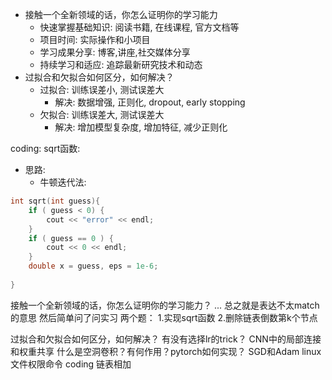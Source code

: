 - 接触一个全新领域的话，你怎么证明你的学习能力
  - 快速掌握基础知识: 阅读书籍, 在线课程, 官方文档等
  - 项目时间: 实际操作和小项目
  - 学习成果分享: 博客,讲座,社交媒体分享
  - 持续学习和适应: 追踪最新研究技术和动态
- 过拟合和欠拟合如何区分，如何解决？
  - 过拟合: 训练误差小, 测试误差大
    - 解决: 数据增强, 正则化, dropout, early stopping
  - 欠拟合: 训练误差大, 测试误差大
    - 解决: 增加模型复杂度, 增加特征, 减少正则化


coding:
sqrt函数:
- 思路: 
  - 牛顿迭代法: 
```cpp
int sqrt(int guess){
    if ( guess < 0) {
        cout << "error" << endl;
    } 
    if ( guess == 0 ) {
        cout << 0 << endl;
    }
    double x = guess, eps = 1e-6;
    
}
```

接触一个全新领域的话，你怎么证明你的学习能力？
...
总之就是表达不太match的意思
然后简单问了问实习
两个题：
1.实现sqrt函数
2.删除链表倒数第k个节点

过拟合和欠拟合如何区分，如何解决？
有没有选择lr的trick？
CNN中的局部连接和权重共享
什么是空洞卷积？有何作用？pytorch如何实现？
SGD和Adam
linux 文件权限命令
coding 链表相加
